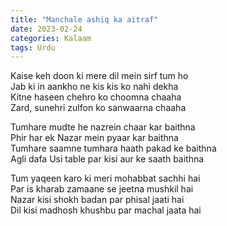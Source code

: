 ```yaml
---
title: "Manchale ashiq ka aitraf"
date: 2023-02-24
categories: Kalaam
tags: Urdu
---
```


Kaise keh doon ki mere dil mein sirf tum ho  
Jab ki in aankho ne kis kis ko nahi dekha  
Kitne haseen chehro ko choomna chaaha  
Zard, sunehri zulfon ko sanwaarna chaaha  

Tumhare mudte he nazrein chaar kar baithna  
Phir har ek Nazar mein pyaar kar baithna  
Tumhare saamne tumhara haath pakad ke baithna  
Agli dafa Usi table par kisi aur ke saath baithna  

Tum yaqeen karo ki meri mohabbat sachhi hai  
Par is kharab zamaane se jeetna mushkil hai  
Nazar kisi shokh badan par phisal jaati hai  
Dil kisi madhosh khushbu par machal jaata hai   


